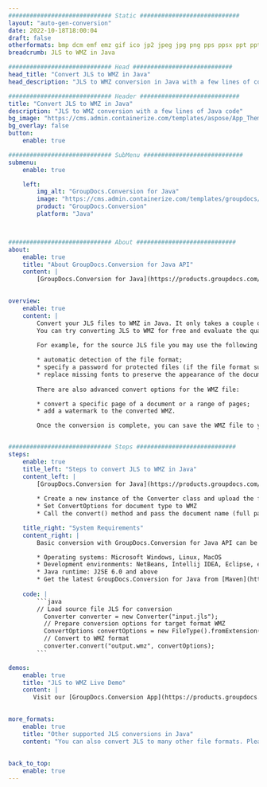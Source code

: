 ```yaml
---
############################# Static ############################
layout: "auto-gen-conversion"
date: 2022-10-18T18:00:04
draft: false
otherformats: bmp dcm emf emz gif ico jp2 jpeg jpg png pps ppsx ppt pptx psb psd svg svgz tga tif tiff webp wmf wmz
breadcrumb: JLS to WMZ in Java

############################# Head ############################
head_title: "Convert JLS to WMZ in Java"
head_description: "JLS to WMZ conversion in Java with a few lines of code. Convert over 160 file formats using the GroupDocs document conversion API for Java"

############################# Header ############################
title: "Convert JLS to WMZ in Java"
description: "JLS to WMZ conversion with a few lines of Java code"
bg_image: "https://cms.admin.containerize.com/templates/aspose/App_Themes/V3/images/bg/header1.png"
bg_overlay: false
button:
    enable: true

############################# SubMenu ############################
submenu:
    enable: true

    left:
        img_alt: "GroupDocs.Conversion for Java"
        image: "https://cms.admin.containerize.com/templates/groupdocs/images/product-logos/90x90-noborder/groupdocs-conversion-java.png"
        product: "GroupDocs.Conversion"
        platform: "Java"



############################# About ############################
about:
    enable: true
    title: "About GroupDocs.Conversion for Java API"
    content: |
        [GroupDocs.Conversion for Java](https://products.groupdocs.com/conversion/java/) is an advanced file format conversion API for converting between popular image and document formats such as Microsoft Office, OpenDocument, PDF, HTML, email, CAD. and much more with just a few lines of code. The native API automatically detects the formats of the original documents and offers many options for customizing the converted documents. Along with the function of extracting information from a document, it also supports caching of the conversion results to the local disk by default. However, any type of cache storage can be supported by implementing the appropriate interfaces - Amazon S3, Dropbox, Google Drive, Windows Azure, Reddis, or any others.
    

overview:
    enable: true
    content: |
        Convert your JLS files to WMZ in Java. It only takes a couple of lines of Java code on any platform of your choice, such as Windows, Linux, macOS.
        You can try converting JLS to WMZ for free and evaluate the quality of the conversion results. Along with simple file conversion scripts, you can try more sophisticated options for loading the JLS source file and storing the WMZ output. 
        
        For example, for the source JLS file you may use the following load options:

        * automatic detection of the file format;
        * specify a password for protected files (if the file format supports it);
        * replace missing fonts to preserve the appearance of the document.
        
        There are also advanced convert options for the WMZ file:

        * convert a specific page of a document or a range of pages;
        * add a watermark to the converted WMZ.

        Once the conversion is complete, you can save the WMZ file to your local file path or to any third party storage such as FTP, Amazon S3, Google Drive, Dropbox etc. Please note - to convert JLS to WMZ, you do not need to install any additional software, such as MS Office, Open Office, Adobe Acrobat Reader etc.


############################# Steps ############################
steps:
    enable: true
    title_left: "Steps to convert JLS to WMZ in Java"
    content_left: |
        [GroupDocs.Conversion for Java](https://products.groupdocs.com/conversion/java/) allows developers to easily convert JLS file to WMZ with a few lines of code.
        
        * Create a new instance of the Converter class and upload the file JLS with the full path
        * Set ConvertOptions for document type to WMZ
        * Call the convert() method and pass the document name (full path) and format (WMZ) as a parameter

    title_right: "System Requirements"
    content_right: |
        Basic conversion with GroupDocs.Conversion for Java API can be done with just a few lines of code. Our APIs are supported on all major platforms and operating systems. Before executing the code below, make sure you have the following prerequisites installed on your system.

        * Operating systems: Microsoft Windows, Linux, MacOS
        * Development environments: NetBeans, Intellij IDEA, Eclipse, etc.
        * Java runtime: J2SE 6.0 and above
        * Get the latest GroupDocs.Conversion for Java from [Maven](https://repository.groupdocs.com/webapp/#/artifacts/browse/tree/General/repo/com/groupdocs/groupdocs-conversion)
         
    code: |
        ```java    
        // Load source file JLS for conversion
          Converter converter = new Converter("input.jls");
          // Prepare conversion options for target format WMZ
          ConvertOptions convertOptions = new FileType().fromExtension("wmz").getConvertOptions();
          // Convert to WMZ format
          converter.convert("output.wmz", convertOptions);
        ```

demos:
    enable: true
    title: "JLS to WMZ Live Demo"
    content: |
       Visit our [GroupDocs.Conversion App](https://products.groupdocs.app/conversion/family) website and try JLS to WMZ conversion now. The free demo has the following benefits
          

more_formats:
    enable: true
    title: "Other supported JLS conversions in Java"
    content: "You can also convert JLS to many other file formats. Please see the list below."
       
       
back_to_top:
    enable: true
---
```

